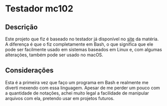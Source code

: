 # Testador mc102
## Descrição
Este projeto que fiz é baseado no testador já disponível no [site](https://ic.unicamp.br/~mc102/) da matéria. A diferença é que o fiz completamente em Bash, o que significa que ele pode ser facilmente usado em sistemas baseados em Linux e, com algumas alterações, também pode ser usado no macOS.

## Considerações
Esta é a primeira vez que faço um programa em Bash e realmente me diverti mexendo com essa linguagem. Apesar de me perder um pouco com a quantidade de notações, achei muito legal a facilidade de manipular arquivos com ela, pretendo usar em projetos futuros.